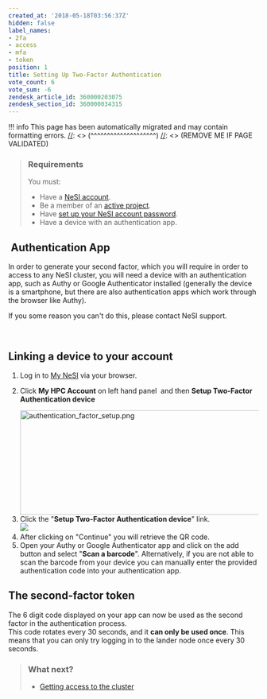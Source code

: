 ```yaml
---
created_at: '2018-05-18T03:56:37Z'
hidden: false
label_names:
- 2fa
- access
- mfa
- token
position: 1
title: Setting Up Two-Factor Authentication
vote_count: 6
vote_sum: -6
zendesk_article_id: 360000203075
zendesk_section_id: 360000034315
---
```



[//]: <> (REMOVE ME IF PAGE VALIDATED)
[//]: <> (vvvvvvvvvvvvvvvvvvvv)
!!! info
    This page has been automatically migrated and may contain formatting errors.
[//]: <> (^^^^^^^^^^^^^^^^^^^^)
[//]: <> (REMOVE ME IF PAGE VALIDATED)
<blockquote class="blockquote-prereq">
<h3 id="prerequisites">Requirements</h3>
You must:
<ul>
<li>Have a <a href="https://support.nesi.org.nz/hc/en-gb/articles/360000159715" target="_self">NeSI account</a>.</li>
<li>Be a member of an <a href="https://support.nesi.org.nz/hc/en-gb/sections/360000196195-Accounts-Projects" target="_self">active project</a>.</li>
<li>Have <a href="https://support.nesi.org.nz/hc/en-gb/articles/360000335995-Setting-Up-and-Resetting-Your-Password" target="_blank" rel="noopener">set up your NeSI account password</a>.</li>
<li>Have a device with an authentication app.</li>
</ul>
</blockquote>
<h2> Authentication App</h2>
<p>In order to generate your second factor, which you will require in order to access to any NeSI cluster, you will need a device with an authentication app, such as Authy or Google Authenticator installed (generally the device is a smartphone, but there are also authentication apps which work through the browser like Authy).</p>
<p>If you some reason you can't do this, please contact NeSI support.</p>
<p> </p>
<h2>Linking a device to your account</h2>
<ol>
<li>
<p>Log in to <a href="https://my.nesi.org.nz" target="_blank" rel="noopener">My NeSI</a> via your browser.</p>
</li>
<li>
<p>Click <strong>My HPC Account</strong> on left hand panel  and then <strong>Setup Two-Factor Authentication device</strong></p>
<img src="https://support.nesi.org.nz/hc/article_attachments/4414700806543" alt="authentication_factor_setup.png" width="560" height="210">
</li>
<li>Click the "<strong>Setup Two-Factor Authentication device</strong>" link.<br><img style="max-width: 480px;" src="https://support.nesi.org.nz/hc/article_attachments/360001267755">
</li>
<li>After clicking on "Continue" you will retrieve the QR code.</li>
<li>Open your Authy or Google Authenticator app and click on the add button and select "<strong>Scan a barcode</strong>". Alternatively, if you are not able to scan the barcode from your device you can manually enter the provided authentication code into your authentication app.</li>
</ol>
<h2>The second-factor token</h2>
<p>The <span class="wysiwyg-underline">6 digit code</span> displayed on your app can now be used as the second factor in the authentication process.<br>This code rotates every 30 seconds, and it <strong>can only be used once</strong>. This means that you can only try logging in to the lander node once every 30 seconds.</p>
<blockquote class="blockquote-postreq">
<h3 id="prerequisites">What next?</h3>
<ul>
<li><a href="https://support.nesi.org.nz/hc/en-gb/articles/360001016335" target="_self">Getting access to the cluster</a></li>
</ul>
</blockquote>